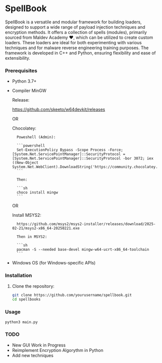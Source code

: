 # SpellBook

SpellBook is a versatile and modular framework for building loaders, designed to support a wide range of payload injection techniques and encryption methods. It offers a collection of spells (modules), primarily sourced from Maldev Academy ❤️, which can be utilized to create custom loaders. 
These loaders are ideal for both experimenting with various techniques and for malware reverse engineering training purposes. 
The framework is developed in C++ and Python, ensuring flexibility and ease of extensibility.

### Prerequisites

- Python 3.7+
- Compiler MinGW

    Release:

    https://github.com/skeeto/w64devkit/releases
    
    OR

    Chocolatey:

        Poweshell (Admin):

        ```powershell
        Set-ExecutionPolicy Bypass -Scope Process -Force; [System.Net.ServicePointManager]::SecurityProtocol = [System.Net.ServicePointManager]::SecurityProtocol -bor 3072; iex ((New-Object System.Net.WebClient).DownloadString('https://community.chocolatey.org/install.ps1'))
        ```

        Then:

        ```sh
        choco install mingw
        ```
    
    OR

    Install MSYS2:

        https://github.com/msys2/msys2-installer/releases/download/2025-02-21/msys2-x86_64-20250221.exe
        
        Then in MSYS2:

        ```sh
        pacman -S --needed base-devel mingw-w64-ucrt-x86_64-toolchain
        ```

- Windows OS (for Windows-specific APIs)

### Installation

1. Clone the repository:

    ```sh
    git clone https://github.com/yourusername/spellbook.git
    cd spellbooks
    ```
### Usage

```sh 
python3 main.py
```

### TODO

- New GUI Work in Progress
- Reimplement Encryption Algorythm in Python 
- Add new techniques